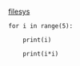 [filesys](https://docs.python.org/3/library/filesys.html)


```
for i in range(5):

    print(i)
    
    print(i*i)
```

